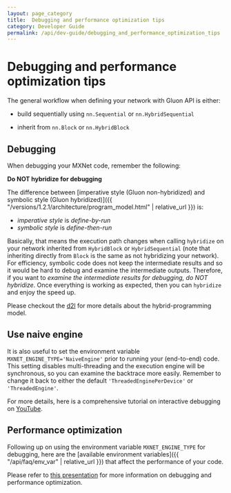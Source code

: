 ```yaml
---
layout: page_category
title:  Debugging and performance optimization tips
category: Developer Guide
permalink: /api/dev-guide/debugging_and_performance_optimization_tips
---
```

<!--- Licensed to the Apache Software Foundation (ASF) under one -->
<!--- or more contributor license agreements.  See the NOTICE file -->
<!--- distributed with this work for additional information -->
<!--- regarding copyright ownership.  The ASF licenses this file -->
<!--- to you under the Apache License, Version 2.0 (the -->
<!--- "License"); you may not use this file except in compliance -->
<!--- with the License.  You may obtain a copy of the License at -->

<!---   http://www.apache.org/licenses/LICENSE-2.0 -->

<!--- Unless required by applicable law or agreed to in writing, -->
<!--- software distributed under the License is distributed on an -->
<!--- "AS IS" BASIS, WITHOUT WARRANTIES OR CONDITIONS OF ANY -->
<!--- KIND, either express or implied.  See the License for the -->
<!--- specific language governing permissions and limitations -->
<!--- under the License. -->

# Debugging and performance optimization tips

The general workflow when defining your network with Gluon API is either:

* build sequentially using `nn.Sequential` or `nn.HybridSequential` 

* inherit from `nn.Block` or `nn.HybridBlock`

## Debugging

When debugging your MXNet code, remember the following:

**Do NOT hybridize for debugging**

The difference between [imperative style (Gluon non-hybridized) and symbolic style (Gluon hybridized)]({{ "/versions/1.2.1/architecture/program_model.html" | relative_url }}) is:

* *imperative style* is _define-by-run_
* *symbolic style* is _define-then-run_


Basically, that means the execution path changes when calling `hybridize` on your network inherited from `HybridBlock` or `HybridSequential` (note that inheriting directly from `Block` is the same as not hybridizing your network). For efficiency, symbolic code does not keep the intermediate results and so it would be hard to debug and examine the intermediate outputs. Therefore, if you want to *examine the intermediate results for debugging, do NOT hybridize*. Once everything is working as expected, then you can `hybridize` and enjoy the speed up.

Please checkout the [d2l](http://d2l.ai/chapter_computational-performance/hybridize.html?highlight=hybridize#hybrid-programming) for more details about the hybrid-programming model.

## Use naive engine

It is also useful to set the environment variable `MXNET_ENGINE_TYPE='NaiveEngine'` prior to running your (end-to-end) code. This setting disables multi-threading and the execution engine will be synchronous, so you can examine the backtrace more easily. Remember to change it back to either the default `'ThreadedEnginePerDevice'` or `'ThreadedEngine'`.

For more details, here is a comprehensive tutorial on interactive debugging on [YouTube](https://www.youtube.com/watch?v=6-dOoJVw9_0).

## Performance optimization

Following up on using the environment variable `MXNET_ENGINE_TYPE` for debugging, here are the [available environment variables]({{ "/api/faq/env_var" | relative_url }})  that affect the performance of your code.

Please refer to [this presentation](https://www.slideshare.net/ThomasDelteil1/debugging-and-performance-tricks-for-mxnet-gluon) for more information on debugging and performance optimization.

